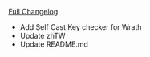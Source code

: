 [Full Changelog](https://github.com/enderneko/Cell/compare/r158-release...4a54466efd32d6a6ba38e8a1cb7d448c06811b61)

- Add Self Cast Key checker for Wrath
- Update zhTW
- Update README.md
